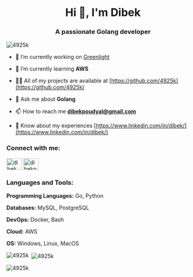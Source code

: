 <h1 align="center">Hi 👋, I'm Dibek</h1>
<h3 align="center">A passionate Golang developer</h3>

<p align="left"> <img src="https://komarev.com/ghpvc/?username=4925k&label=Profile%20views&color=0e75b6&style=flat" alt="4925k" /> </p>

- 🔭 I’m currently working on [Greenlight](https://github.com/4925k/greenlight)

- 🌱 I’m currently learning **AWS**

- 👨‍💻 All of my projects are available at [https://github.com/4925k](https://github.com/4925k)

- 💬 Ask me about **Golang**

- 📫 How to reach me **dibekpoudyal@gmail.com**

- 📄 Know about my experiences [https://www.linkedin.com/in/dibek/](https://www.linkedin.com/in/dibek/)

<h3 align="left">Connect with me:</h3>
<p align="left">
<a href="https://linkedin.com/in/dibek" target="blank"><img align="center" src="https://raw.githubusercontent.com/rahuldkjain/github-profile-readme-generator/master/src/images/icons/Social/linked-in-alt.svg" alt="dibek" height="30" width="40" /></a>
<a href="https://www.leetcode.com/dibekpoudyal" target="blank"><img align="center" src="https://raw.githubusercontent.com/rahuldkjain/github-profile-readme-generator/master/src/images/icons/Social/leet-code.svg" alt="dibekpoudyal" height="30" width="40" /></a>
</p>

<h3 align="left">Languages and Tools:</h3>
<p><b>Programming Languages:</b> Go, Python</p>
<p><b>Databases:</b> MySQL, PostgreSQL</p>
<p><b>DevOps:</b> Docker, Bash</p>
<p><b>Cloud:</b> AWS</p>
<p><b>OS:</b> Windows, Linux, MacOS</p>

<p></p>

<p><img align="left" src="https://github-readme-stats.vercel.app/api/top-langs?username=4925k&show_icons=true&locale=en&layout=compact" alt="4925k" /></p>

<p>&nbsp;<img align="center" src="https://github-readme-stats.vercel.app/api?username=4925k&show_icons=true&locale=en" alt="4925k" /></p>

<p><img align="center" src="https://github-readme-streak-stats.herokuapp.com/?user=4925k&" alt="4925k" /></p>

